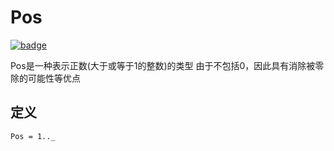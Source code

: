 # Pos

[![badge](https://img.shields.io/endpoint.svg?url=https%3A%2F%2Fgezf7g7pd5.execute-api.ap-northeast-1.amazonaws.com%2Fdefault%2Fsource_up_to_date%3Fowner%3Derg-lang%26repos%3Derg%26ref%3Dmain%26path%3Ddoc/EN/API/types/classes/Pos.md%26commit_hash%3Dd15cbbf7b33df0f78a575cff9679d84c36ea3ab1)](https://gezf7g7pd5.execute-api.ap-northeast-1.amazonaws.com/default/source_up_to_date?owner=erg-lang&repos=erg&ref=main&path=doc/EN/API/types/classes/Pos.md&commit_hash=d15cbbf7b33df0f78a575cff9679d84c36ea3ab1)

Pos是一种表示正数(大于或等于1的整数)的类型
由于不包括0，因此具有消除被零除的可能性等优点

## 定义

`Pos = 1.._`
